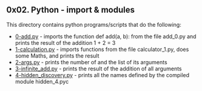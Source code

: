 ## 0x02. Python - import & modules
This directory contains python programs/scripts that do the following:
- [0-add.py](0-add.py) - imports the function def add(a, b): from the file add_0.py and prints the result of the addition 1 + 2 = 3
- [1-calculation.py](1-calculation.py) - imports functions from the file calculator_1.py, does some Maths, and prints the result
- [2-args.py](2-args.py) - prints the number of and the list of its arguments
- [3-infinite_add.py](3-infinite_add.py) - prints the result of the addition of all arguments
- [4-hidden_discovery.py](4-hidden_discovery.py) - prints all the names defined by the compiled module hidden_4.pyc